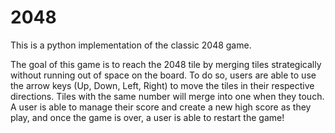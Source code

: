 # 2048

This is a python implementation of the classic 2048 game. 

The goal of this game is to reach the 2048 tile by merging tiles strategically without running out of space on the board. 
To do so, users are able to use the arrow keys (Up, Down, Left, Right) to move the tiles in their respective directions. Tiles with the same number will merge into one when they touch. A user is able to manage their score and create a new high score as they play, and once the game is over, a user is able to restart the game! 

